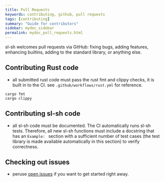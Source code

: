 ```yaml
---
title: Pull Requests
keywords: contributing, github, pull requests
tags: [contributing]
summary: "Guide for contributors"
sidebar: mydoc_sidebar
permalink: mydoc_pull_requests.html
---
```


sl-sh welcomes pull requests via GitHub: fixing bugs, adding features,
enhancing builtins, adding to the standard library, or anything else.

## Contributing Rust code

*  all submitted rust code must pass the rust fmt and clippy checks, it is
built in to the CI. see `.github/workflows/rust.yml` for reference.
```
cargo fmt
cargo clippy
```

## Contributing sl-sh code

*  all sl-sh code must be documented. The CI automatically runs sl-sh tests.
Therefore, all new sl-sh functions must include a docstring that has an 
`Example: ` section with a sufficient number of test cases (the test library
is made available automatically in this section) to verify correctness.

## Checking out issues

*  peruse [open issues](https://github.com/sl-sh-dev/sl-sh/issues?q=is%3Aopen+is%3Aissue)
if you want to get started right away.
